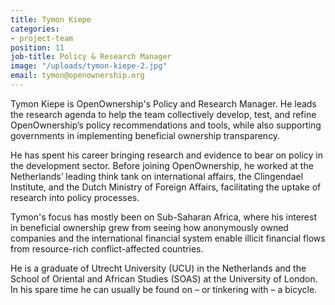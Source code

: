 ```yaml
---
title: Tymon Kiepe
categories:
- project-team
position: 11
job-title: Policy & Research Manager
image: "/uploads/tymon-kiepe-2.jpg"
email: tymon@openownership.org
---
```


Tymon Kiepe is OpenOwnership's Policy and Research Manager. He leads the research agenda to help the team collectively develop, test, and refine OpenOwnership’s policy recommendations and tools, while also supporting governments in implementing beneficial ownership transparency.

He has spent his career bringing research and evidence to bear on policy in the development sector. Before joining OpenOwnership, he worked at the Netherlands’ leading think tank on international affairs, the Clingendael Institute, and the Dutch Ministry of Foreign Affairs, facilitating the uptake of research into policy processes.

Tymon's focus has mostly been on Sub-Saharan Africa, where his interest in beneficial ownership grew from seeing how anonymously owned companies and the international financial system enable illicit financial flows from resource-rich conflict-affected countries.

He is a graduate of Utrecht University (UCU) in the Netherlands and the School of Oriental and African Studies (SOAS) at the University of London. In his spare time he can usually be found on – or tinkering with – a bicycle.
